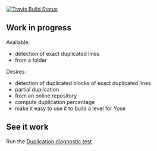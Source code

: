 [![Travis Build Status](https://travis-ci.org/ericminio/pion.png?branch=master)](https://travis-ci.org/ericminio/pion)

## Work in progress

Available:
* detection of exact duplicated lines
* from a folder

Desires:
* detection of duplicated blocks of exact duplicated lines
* partial duplication
* from an online repository
* compute duplication percentage
* make it easy to use it to build a level for Yose


## See it work

Run the [Duplication diagnostic test](https://github.com/ericminio/pion/blob/master/pion.diagnostic.spec.js)

